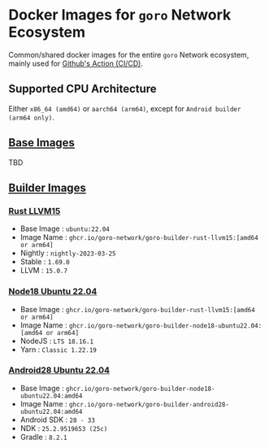 # Docker Images for `goro` Network Ecosystem

Common/shared docker images for the entire `goro` Network ecosystem, mainly used for [Github's Action (CI/CD)](https://github.com/features/actions).

## Supported CPU Architecture

Either `x86_64 (amd64)` or `aarch64 (arm64)`, except for `Android builder (arm64 only)`.

## [Base Images](./base/README.md)

TBD

## [Builder Images](./builder/README.md)

### [Rust LLVM15](./builder/rust-llvm15.Dockerfile)

- Base Image    : `ubuntu:22.04`
- Image Name    : `ghcr.io/goro-network/goro-builder-rust-llvm15:[amd64 or arm64]`
- Nightly       : `nightly-2023-03-25`
- Stable        : `1.69.0`
- LLVM          : `15.0.7`

### [Node18 Ubuntu 22.04](./builder/node18-ubuntu2204.Dockerfile)

- Base Image    : `ghcr.io/goro-network/goro-builder-rust-llvm15:[amd64 or arm64]`
- Image Name    : `ghcr.io/goro-network/goro-builder-node18-ubuntu22.04:[amd64 or arm64]`
- NodeJS        : `LTS 18.16.1`
- Yarn          : `Classic 1.22.19`

### [Android28 Ubuntu 22.04](./builder/android28-ubuntu2204.Dockerfile)

- Base Image    : `ghcr.io/goro-network/goro-builder-node18-ubuntu22.04:amd64`
- Image Name    : `ghcr.io/goro-network/goro-builder-android28-ubuntu22.04:amd64`
- Android SDK   : `28 - 33`
- NDK           : `25.2.9519653 (25c)`
- Gradle        : `8.2.1`
